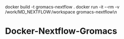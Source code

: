 docker build -t gromacs-nextflow .
docker run -it --rm -v /work/MD_NEXTFLOW:/workspace gromacs-nextflow\n
# Docker-Nextflow-Gromacs
